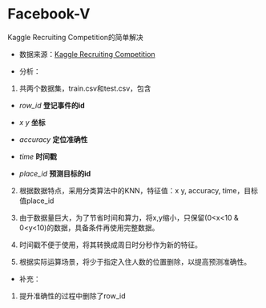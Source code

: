 # Facebook-V

Kaggle Recruiting Competition的简单解决

- 数据来源：[Kaggle Recruiting Competition](https://www.kaggle.com/c/facebook-v-predicting-check-ins)

- 分析：
1. 共两个数据集，train.csv和test.csv，包含

  - *row_id* **登记事件的id**

  - *x y* **坐标**

  - *accuracy* **定位准确性**

  - *time* **时间戳**

  - *place_id* **预测目标的id**
  
2. 根据数据特点，采用分类算法中的KNN，特征值：x y, accuracy, time，目标值place_id

3. 由于数据量巨大，为了节省时间和算力，将x,y缩小，只保留(0<x<10 & 0<y<10)的数据，具备条件再使用完整数据。

4. 时间戳不便于使用，将其转换成周日时分秒作为新的特征。

5. 根据实际运算场景，将少于指定入住人数的位置删除，以提高预测准确性。

- 补充：

1. 提升准确性的过程中删除了row_id
